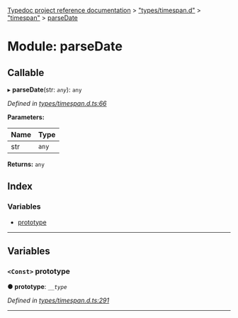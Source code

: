[Typedoc project reference documentation](../README.md) > ["types/timespan.d"](../modules/_types_timespan_d_.md) > ["timespan"](../modules/_types_timespan_d_._timespan_.md) > [parseDate](../modules/_types_timespan_d_._timespan_.parsedate.md)

# Module: parseDate

## Callable
▸ **parseDate**(str: *`any`*): `any`

*Defined in [types/timespan.d.ts:66](https://github.com/DocuWare/REST-Sample-TS/blob/22cf36b/src/types/timespan.d.ts#L66)*

**Parameters:**

| Name | Type |
| ------ | ------ |
| str | `any` |

**Returns:** `any`

## Index

### Variables

* [prototype](_types_timespan_d_._timespan_.parsedate.md#prototype)

---

## Variables

<a id="prototype"></a>

### `<Const>` prototype

**● prototype**: *`__type`*

*Defined in [types/timespan.d.ts:291](https://github.com/DocuWare/REST-Sample-TS/blob/22cf36b/src/types/timespan.d.ts#L291)*

___


